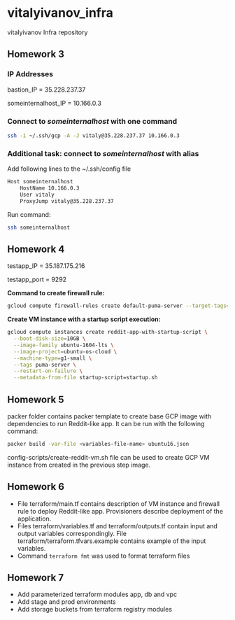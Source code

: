 # vitalyivanov_infra
vitalyivanov Infra repository

## Homework 3

### IP Addresses

bastion_IP = 35.228.237.37

someinternalhost_IP = 10.166.0.3

### Connect to <i>someinternalhost</i> with one command

```bash
ssh -i ~/.ssh/gcp -A -J vitaly@35.228.237.37 10.166.0.3
```

### Additional task: connect to <i>someinternalhost</i> with alias

Add following lines to the ~/.ssh/config file

```bash
Host someinternalhost
    HostName 10.166.0.3
    User vitaly
    ProxyJump vitaly@35.228.237.37   
```

Run command:

```bash
ssh someinternalhost
```

## Homework 4

testapp_IP = 35.187.175.216

testapp_port = 9292

<b>Command to create firewall rule:</b>
```bash
gcloud compute firewall-rules create default-puma-server --target-tags="puma-server" --source-ranges="0.0.0.0/0" --allow tcp:9292
```

<b>Create VM instance with a startup script execution:</b>
```bash
gcloud compute instances create reddit-app-with-startup-script \
  --boot-disk-size=10GB \
  --image-family ubuntu-1604-lts \
  --image-project=ubuntu-os-cloud \
  --machine-type=g1-small \
  --tags puma-server \
  --restart-on-failure \
  --metadata-from-file startup-script=startup.sh
```

## Homework 5

packer folder contains packer template to create base GCP image with dependencies to run Reddit-like app.
It can be run with the following command:
```bash
packer build -var-file <variables-file-name> ubuntu16.json
``` 
config-scripts/create-reddit-vm.sh file can be used to create GCP VM instance from created in the previous step image.

## Homework 6

- File terraform/main.tf contains description of VM instance and firewall rule to deploy Reddit-like app. 
Provisioners describe deployment of the application.
- Files terraform/variables.tf and terraform/outputs.tf contain input and output variables correspondingly.
File terraform/terraform.tfvars.example contains example of the input variables.
- Command `terraform fmt` was used to format terraform files

## Homework 7

- Add parameterized terraform modules app, db and vpc
- Add stage and prod environments 
- Add storage buckets from terraform registry modules
